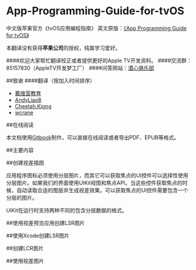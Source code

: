 # App-Programming-Guide-for-tvOS
中文版苹果官方《tvOS应用编程指南》
英文原版：[《App Programming Guide for tvOS》](https://developer.apple.com/library/prerelease/tvos/documentation/General/Conceptual/AppleTV_PG/index.html#//apple_ref/doc/uid/TP40015241-CH12-SW1)

本翻译没有获得**苹果公司**的授权，纯属学习爱好。

####欢迎大家帮忙翻译校正或者提供更好的Apple TV开发资料。
####交流群：85157830（AppleTV开发梦工厂）
####问答网站：[潜心俱乐部](http://divein.club)

##致谢
####翻译（按加入时间排序）
- [戴维营教育](http://v.diveinedu.com)
- [AndyLiao8](https://github.com/AndyLiao8)
- [Cheetah.Kiong](https://github.com/wuqiong)
- [wcrane](https://github.com/wcrane)

##在线阅读

本文档使用[Gitbook](http://diveinedu.gitbooks.io/app-programming-guide-for-tvos/)制作，可以直接在线阅读或者导出PDF、EPUB等格式。


##主要内容

##创建视差插图

应用程序图标必须使用分层图片，而其它可以获取焦点的UI控件可以选择性使用分层图片。如果我们的界面使用UIKit视图和焦点API。当这些控件获取焦点的时候，自动读取合适的图层并生成视差效果。可以获取焦点的UI控件需要包含一个分层的图片。

UIKit在运行时支持两种不同的包含分层数据的格式。

##使用视差预览应用创建LSR图片

##使用Xcode创建LSR图片

##创建LCR图片

##使用视差图片